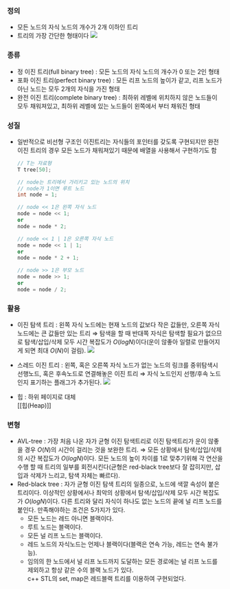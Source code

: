 ### 정의
- 모든 노드의 자식 노드의 개수가 2개 이하인 트리
- 트리의 가장 간단한 형태이다
![](https://i.imgur.com/mZcsZJ6.png)


### 종류
- 정 이진 트리(full binary tree) : 모든 노드의 자식 노드의 개수가 0 또는 2인 형태
- 포화 이진 트리(perfect binary tree) : 모든 리프 노드의 높이가 같고, 리프 노드가 아닌 노드는 모두 2개의 자식을 가진 형태
- 완전 이진 트리(complete binary tree) : 최하위 레벨에 위치하지 않은 노드들이 모두 채워져있고, 최하위 레벨에 있는 노드들이 왼쪽에서 부터 채워진 형태

### 성질
- 일반적으로 비선형 구조인 이진트리는 자식들의 포인터를 갖도록 구현되지만 완전 이진 트리의 경우 모든 노드가 채워져있기 때문에 배열을 사용해서 구현하기도 함
    ```cpp
    // T는 자료형
    T tree[50];
    
    // node는 트리에서 가리키고 있는 노드의 위치
    // node가 1이면 루트 노드
    int node = 1;
    
    // node << 1은 왼쪽 자식 노드
    node = node << 1;
    or 
    node = node * 2;
    
    // node << 1 | 1은 오른쪽 자식 노드
    node = node << 1 | 1;
    or 
    node = node * 2 + 1;
    
    // node >> 1은 부모 노드
    node = node >> 1;
    or
    node = node / 2;
    ```

### 활용
- 이진 탐색 트리 : 왼쪽 자식 노드에는 현재 노드의 값보다 작은 값들만, 오른쪽 자식 노드에는 큰 값들만 있는 트리 ⇒ 탐색을 할 때 반대쪽 자식은 탐색할 필요가 없으므로 탐색/삽입/삭제 모두 시간 복잡도가 ${O(logN)}$이다(운이 않좋아 일렬로 만들어지게 되면 최대 ${O(N)}$이 걸림).
![](https://i.imgur.com/VymTjNz.png)

- 스레드 이진 트리 : 왼쪽, 혹은 오른쪽 자식 노드가 없는 노드의 링크를 중위탐색시 선행노드, 혹은 후속노드로 연결해놓은 이진 트리 ⇒ 자식 노드인지 선행/후속 노드인지 표기하는 플래그가 추가된다.
![](https://i.imgur.com/uqV54Uv.png)

- 힙 : 하위 페이지로 대체                                           
  [[힙(Heap)]]

### 변형

- AVL-tree : 가장 처음 나온 자가 균형 이진 탐색트리로 이진 탐색트리가 운이 않좋을 경우 ${O(N)}$의 시간이 걸리는 것을 보완한 트리. ⇒ 모든 상황에서 탐색/삽입/삭제의 시간 복잡도가 ${O(logN)}$이다.   모든 노드의 높이 차이를 1로 맞추기위해 각 연산을 수행 할 때 트리의 일부를 회전시킨다(균형은 red-black tree보다 잘 잡히지만, 삽입과 삭제가 느리고, 탐색 자체는 빠르다).
- Red-black tree : 자가 균형 이진 탐색 트리의 일종으로, 노드에 색깔 속성이 붙은 트리이다. 이상적인 상황에서나 최악의 상황에서 탐색/삽입/삭제 모두 시간 복잡도가 ${O(logN)}$이다. 다른 트리와 달리 자식이 하나도 없는 노드의 끝에 널 리프 노드를 붙인다.
  만족해야하는 조건은 5가지가 있다.
	- 모든 노드는 레드 아니면 블랙이다.
    - 루트 노드는 블랙이다.
    - 모든 널 리프 노드는 블랙이다.
    - 레드 노드의 자식노드는 언제나 블랙이다(블랙은 연속 가능, 레드는 연속 불가능).
    - 임의의 한 노드에서 널 리프 노드까지 도달하는 모든 경로에는 널 리프 노드를 제외하고 항상 같은 수의 블랙 노드가 있다.   
    c++ STL의 set, map은 레드블랙 트리를 이용하여 구현되었다.